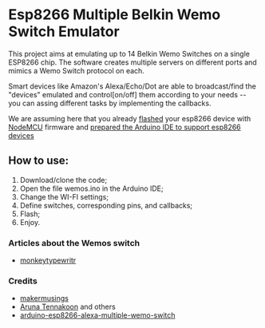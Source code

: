 # Esp8266 Multiple Belkin Wemo Switch Emulator

This project aims at emulating up to 14 Belkin Wemo Switches on a single ESP8266 chip. 
The software creates multiple servers on different ports and mimics a Wemo Switch protocol on each. 

Smart devices like Amazon's Alexa/Echo/Dot are able to broadcast/find the "devices" emulated and control[on/off] them according to your needs -- you can assing different tasks by implementing the callbacks.

We are assuming here that you already [flashed](https://nodemcu.readthedocs.io/en/master/en/flash/) your esp8266 device with [NodeMCU](http://nodemcu.com/index_en.html) firmware and [prepared the Arduino IDE to support esp8266 devices](http://www.instructables.com/id/Quick-Start-to-Nodemcu-ESP8266-on-Arduino-IDE/#intro)

## How to use:
1. Download/clone the code;
2. Open the file wemos.ino in the Arduino IDE;
2. Change the WI-FI settings;
3. Define switches, corresponding pins, and callbacks;
3. Flash;
4. Enjoy.



### Articles about the Wemos switch

* [monkeytypewritr](https://medium.com/@monkeytypewritr/amazon-echo-esp8266-iot-a42076daafa5#.oc4od1xa0)


### Credits

- [makermusings](https://github.com/makermusings/fauxmo)
- [Aruna Tennakoon](https://github.com/kakopappa) and others
- [arduino-esp8266-alexa-multiple-wemo-switch](https://github.com/kakopappa/arduino-esp8266-alexa-multiple-wemo-switch)

